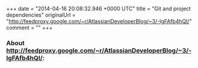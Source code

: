 +++
date = "2014-04-16 20:08:32.946 +0000 UTC"
title = "Git and project dependencies"
originalUrl = "http://feedproxy.google.com/~r/AtlassianDeveloperBlog/~3/-IgFAfb4hQI/"
comment = ""
+++

### About http://feedproxy.google.com/~r/AtlassianDeveloperBlog/~3/-IgFAfb4hQI/:



